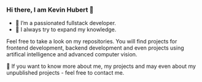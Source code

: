 ### Hi there, I am Kevin Hubert 👋


- 🔭 I’m a passionated fullstack developer.
- 🌱 I always try to expand my knowledge. 

Feel free to take a look on my repositories. You will find projects for frontend development, backend development and even projects using artifical intelligence and advanced computer vision.

💬 If you want to know more about me, my projects and may even about my unpublished projects - feel free to contact me.

